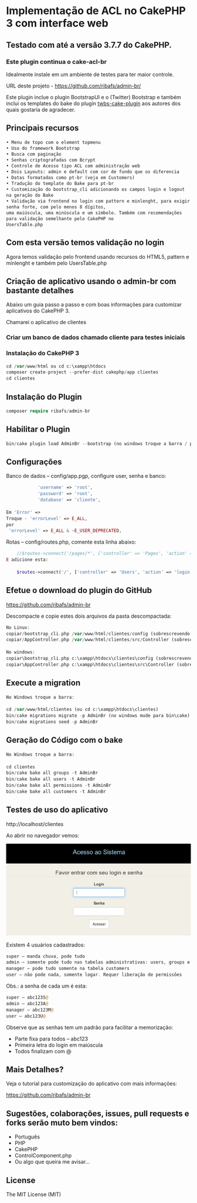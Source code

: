 # Implementação de ACL no CakePHP 3 com interface web

## Testado com até a versão 3.7.7 do CakePHP.

### Este plugin continua o cake-acl-br

Idealmente instale em um ambiente de testes para ter maior controle.

URL deste projeto - https://github.com/ribafs/admin-br/

Este plugin inclue o plugin BootstrapUI e o (Twitter) Bootstrap e também inclui os templates do bake do plugin [twbs-cake-plugin](https://github.com/elboletaire/twbs-cake-plugin) aos autores dos quais gostaria de agradecer.

## Principais recursos    
    • Menu de topo com o element topmenu 
    • Uso do framework Bootstrap
    • Busca com paginação 
    • Senhas criptografadas com Bcrypt 
    • Controle de Acesso tipo ACL com administração web 
    • Dois Layouts: admin e default com cor de fundo que os diferencia
    • Datas formatadas como pt-br (veja em Customers)
    • Tradução do template do Bake para pt-br
    • Customização do bootstrap_cli adicionando os campos login e logout na geração do Bake
    • Validação via frontend no login com pattern e minlenght, para exigir senha forte, com pelo menos 8 dígitos,     
    uma maiúscula, uma minúscula e um símbolo. Também com recomendações para validação semelhante pelo CakePHP no
    UsersTable.php

## Com esta versão temos validação no login
Agora temos validação pelo frontend usando recursos do HTML5, pattern e minlenght e também pelo UsersTable.php
    
## Criação de aplicativo usando o admin-br com bastante detalhes

Abaixo um guia passo a passo e com boas informações para customizar aplicativos do CakePHP 3.

Chamarei o aplicativo de clientes

### Criar um banco de dados chamado cliente para testes iniciais

### Instalação do CakePHP 3

```php
cd /var/www/html ou cd c:\xampp\htdocs
composer create-project --prefer-dist cakephp/app clientes
cd clientes
```
## Instalação do Plugin
```php
composer require ribafs/admin-br
```
## Habilitar o Plugin
```php
bin/cake plugin load AdminBr --bootstrap (no windows troque a barra / por \)
```
## Configurações

Banco de dados – config/app.pgp, configure user, senha e banco:
```php
            'username' => 'root',
            'password' => 'root',
            'database' => 'cliente',

Em 'Error' =>
Troque - 'errorLevel' => E_ALL,
por
 'errorLevel' => E_ALL & ~E_USER_DEPRECATED,
```

Rotas – config/routes.php, comente esta linha abaixo:
```php
    //$routes->connect('/pages/*', ['controller' => 'Pages', 'action' => 'display']);
E adicione esta:

    $routes->connect('/', ['controller' => 'Users', 'action' => 'login']);
```    

## Efetue o download do plugin do GitHub

https://github.com/ribafs/admin-br

Descompacte e copie estes dois arquivos da pasta descompactada:
```php
No Linux:
copiar/bootstrap_cli.php /var/www/html/clientes/config (sobrescrevendo o existente)
copiar/AppController.php /var/www/html/clientes/src/Controller (sobrescrevendo o existente)

No windows:
copiar\bootstrap_cli.php c:\xampp\htdocs\clientes\config (sobrescrevendo o existente)
copiar\AppController.php c:\xampp\htdocs\clientes\src\Controller (sobrescrevendo o existente)
```
## Execute a migration
```php
No Windows troque a barra:

cd /var/www/html/clientes (ou cd c:\xampp\htdocs\clientes)
bin/cake migrations migrate -p AdminBr (no windows mude para bin\cake)
bin/cake migrations seed -p AdminBr
```

## Geração do Código com o bake
```php
No Windows troque a barra:

cd clientes
bin/cake bake all groups -t AdminBr
bin/cake bake all users -t AdminBr
bin/cake bake all permissions -t AdminBr
bin/cake bake all customers -t AdminBr
```
## Testes de uso do aplicativo

http://localhost/clientes

Ao abrir no navegador vemos:

![](images/cakeaclbr1.png)

Existem 4 usuários cadastrados:
```php
super – manda chuva, pode tudo
admin – somente pode tudo nas tabelas administrativas: users, groups e permissions
manager – pode tudo somente na tabela customers
user – não pode nada, somente logar. Requer liberação de permissões
```
Obs.: a senha de cada um é esta:
```php
super – abc123S@
admin – abc123A@
manager – abc123M@
user – abc123U@
```

Observe que as senhas tem um padrão para facilitar a memorização:

- Parte fixa para todos – abc123
- Primeira letra do login em maiúscula
- Todos finalizam com @

## Mais Detalhes?

Veja o tutorial para customização do aplicativo com mais informações:

https://github.com/ribafs/admin-br

## Sugestões, colaborações, issues, pull requests e forks serão muto bem vindos:

- Português
- PHP
- CakePHP
- ControlComponent.php
- Ou algo que queira me avisar...

License
-------

The MIT License (MIT)
